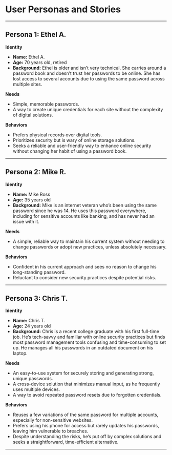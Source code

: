 # User Personas and Stories

---

## Persona 1: Ethel A.

**Identity**

- **Name:** Ethel A.
- **Age:** 70 years old, retired
- **Background:** Ethel is older and isn’t very technical. She carries around a password book and doesn’t trust her passwords to be online. She has lost access to several accounts due to using the same password across multiple sites.

**Needs**

- Simple, memorable passwords.
- A way to create unique credentials for each site without the complexity of digital solutions.

**Behaviors**

- Prefers physical records over digital tools.
- Prioritizes security but is wary of online storage solutions.
- Seeks a reliable and user-friendly way to enhance online security without changing her habit of using a password book.

---

## Persona 2: Mike R.

**Identity**

- **Name:** Mike Ross
- **Age:** 35 years old
- **Background:** Mike is an internet veteran who’s been using the same password since he was 14. He uses this password everywhere, including for sensitive accounts like banking, and has never had an issue with it.

**Needs**

- A simple, reliable way to maintain his current system without needing to change passwords or adopt new practices, unless absolutely necessary.

**Behaviors**

- Confident in his current approach and sees no reason to change his long-standing password.
- Reluctant to consider new security practices despite potential risks.

---

## Persona 3: Chris T.

**Identity**

- **Name:** Chris T.
- **Age:** 24 years old
- **Background:** Chris is a recent college graduate with his first full-time job. He’s tech-savvy and familiar with online security practices but finds most password management tools confusing and time-consuming to set up. He manages all his passwords in an outdated document on his laptop.

**Needs**

- An easy-to-use system for securely storing and generating strong, unique passwords.
- A cross-device solution that minimizes manual input, as he frequently uses multiple devices.
- A way to avoid repeated password resets due to forgotten credentials.

**Behaviors**

- Reuses a few variations of the same password for multiple accounts, especially for non-sensitive websites.
- Prefers using his phone for access but rarely updates his passwords, leaving him vulnerable to breaches.
- Despite understanding the risks, he’s put off by complex solutions and seeks a straightforward, time-efficient alternative.

---

